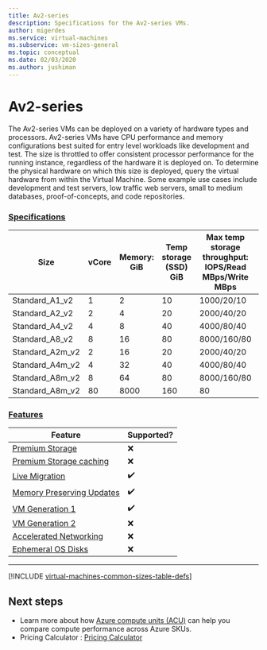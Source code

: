 ```yaml
---
title: Av2-series 
description: Specifications for the Av2-series VMs.
author: migerdes
ms.service: virtual-machines
ms.subservice: vm-sizes-general
ms.topic: conceptual
ms.date: 02/03/2020
ms.author: jushiman
---
```


# Av2-series

The Av2-series VMs can be deployed on a variety of hardware types and processors. Av2-series VMs have CPU performance and memory configurations best suited for entry level workloads like development and test. The size is throttled to offer consistent processor performance for the running instance, regardless of the hardware it is deployed on. To determine the physical hardware on which this size is deployed, query the virtual hardware from within the Virtual Machine. Some example use cases include development and test servers, low traffic web servers, small to medium databases, proof-of-concepts, and code repositories.

### [Specifications](#tab/specifications)
| Size | vCore | Memory: GiB | Temp storage (SSD) GiB | Max temp storage throughput: IOPS/Read MBps/Write MBps | Max data disks/throughput: IOPS | Max NICs | Expected network bandwidth (Mbps)
|---|---|---|---|---|---|---|---|
| Standard_A1_v2  | 1 | 2  | 10 | 1000/20/10  | 2/2x500   | 2 | 250  |
| Standard_A2_v2  | 2 | 4  | 20 | 2000/40/20  | 4/4x500   | 2 | 500  |
| Standard_A4_v2  | 4 | 8  | 40 | 4000/80/40  | 8/8x500   | 4 | 1000 |
| Standard_A8_v2  | 8 | 16 | 80 | 8000/160/80 | 16/16x500 | 8 | 2000 |
| Standard_A2m_v2 | 2 | 16 | 20 | 2000/40/20  | 4/4x500   | 2 | 500  |
| Standard_A4m_v2 | 4 | 32 | 40 | 4000/80/40  | 8/8x500   | 4 | 1000 |
| Standard_A8m_v2 | 8 | 64 | 80 | 8000/160/80 | 16/16x500 | 8 | 2000 |
| Standard_A8m_v2 | 80 | 8000 | 160 | 80 | 16 | 16x500 | 

### [Features](#tab/features)

| Feature | Supported? |
|---------|------------|
[Premium Storage](premium-storage-performance.md)| :x: |
[Premium Storage caching](premium-storage-performance.md) | :x: |
[Live Migration](maintenance-and-updates.md) | :heavy_check_mark: |
[Memory Preserving Updates](maintenance-and-updates.md)| :heavy_check_mark: |
[VM Generation 1](generation-2.md)| :heavy_check_mark: |
[VM Generation 2](generation-2.md)| :x: | 
[Accelerated Networking](../virtual-network/create-vm-accelerated-networking-cli.md) | :x: | 
[Ephemeral OS Disks](ephemeral-os-disks.md) | :x: |

---

[!INCLUDE [virtual-machines-common-sizes-table-defs](../../includes/virtual-machines-common-sizes-table-defs.md)]

## Next steps

- Learn more about how [Azure compute units (ACU)](acu.md) can help you compare compute performance across Azure SKUs.
- Pricing Calculator : [Pricing Calculator](https://azure.microsoft.com/pricing/calculator/)

